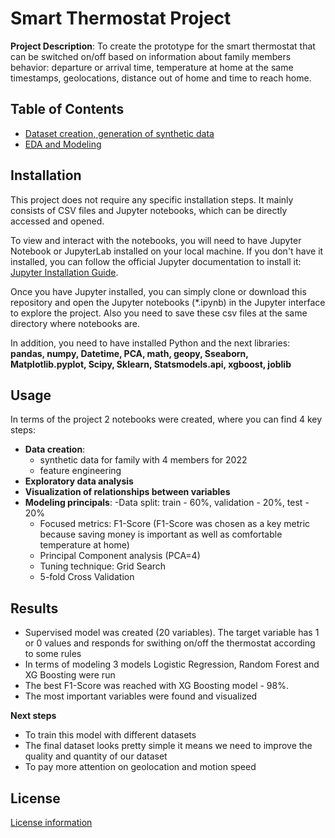 # Smart Thermostat Project

**Project Description**: To create the prototype for the smart thermostat that can be 
switched on/off based on information about family members behavior: departure or arrival time, 
temperature at home at the same timestamps, geolocations, distance out of home and time to reach home.


## Table of Contents
- [Dataset creation, generation of synthetic data](dataset_sample_thermostat.ipynb)
- [EDA and Modeling](Prototype_EDA_Modeling.ipynb)

## Installation
This project does not require any specific installation steps. It mainly consists of CSV files and Jupyter notebooks, which can be directly accessed and opened.

To view and interact with the notebooks, you will need to have Jupyter Notebook or JupyterLab installed on your local machine. If you don't have it installed, you can follow the official Jupyter documentation to install it: [Jupyter Installation Guide](https://jupyter.org/install).

Once you have Jupyter installed, you can simply clone or download this repository and open the Jupyter notebooks (*.ipynb) in the Jupyter interface to explore the project. Also you need to save these csv files at the same directory where notebooks are.

In addition, you need to have installed Python and the next libraries: **pandas, numpy, Datetime, PCA, math, geopy, Sseaborn, Matplotlib.pyplot, Scipy, Sklearn, Statsmodels.api, xgboost, joblib**


## Usage
In terms of the project 2 notebooks were created, where you can find 4 key steps:
- **Data creation**: 
  - synthetic data for family with 4 members for 2022
  - feature engineering 
- **Exploratory data analysis**
- **Visualization of relationships between variables**
- **Modeling principals**:
  -Data split: train - 60%, validation - 20%, test - 20%
  - Focused metrics: F1-Score 
  (F1-Score was chosen as a key metric because saving money is important 
  as well as comfortable temperature at home)
  - Principal Component analysis (PCA=4)
  - Tuning technique: Grid Search
  - 5-fold Cross Validation

## Results
- Supervised model was created (20 variables). The target variable has 1 or 0 values and responds for swithing on/off the thermostat according to some rules
- In terms of modeling 3 models Logistic Regression, Random Forest and XG Boosting were run
- The best F1-Score was reached with XG Boosting model - 98%. 
- The most important variables were found and visualized

**Next steps**
- To train this model with different datasets 
- The final dataset looks pretty simple it means we need to improve the quality and quantity of our dataset
- To pay more attention on geolocation and motion speed


## License

[License information](LICENSE)

